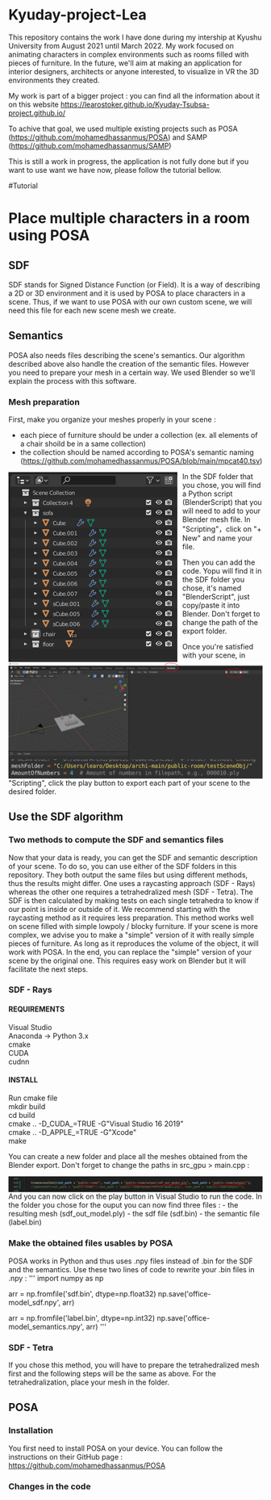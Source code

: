 # Kyuday-project-Lea

This repository contains the work I have done during my intership at Kyushu University from August 2021 until March 2022.
My work focused on animating characters in complex environments such as rooms filled with pieces of furniture. In the future, we'll aim at making an application for interior designers, architects or anyone interested, to visualize in VR the 3D environments they created.

My work is part of a bigger project : you can find all the information about it on this website https://learostoker.github.io/Kyuday-Tsubsa-project.github.io/

To achive that goal, we used multiple existing projects such as POSA (https://github.com/mohamedhassanmus/POSA) and SAMP (https://github.com/mohamedhassanmus/SAMP)

This is still a work in progress, the application is not fully done but if you want to use want we have now, please follow the tutorial bellow.

#Tutorial

# Place multiple characters in a room using POSA 

## SDF

SDF stands for Signed Distance Function (or Field). It is a way of describing a 2D or 3D environment and it is used by POSA to place characters in a scene.
Thus, if we want to use POSA with our own custom scene, we will need this file for each new scene mesh we create. 

## Semantics 

POSA also needs files describing the scene's semantics. Our algorithm described above also handle the creation of the semantic files.
However you need to prepare your mesh in a certain way. We used Blender so we'll explain the process with this software.

### Mesh preparation
First, make you organize your meshes properly in your scene : 
  - each piece of furniture should be under a collection (ex. all elements of a chair shoild be in a same collection)
  - the collection should be named according to POSA's semantic naming (https://github.com/mohamedhassanmus/POSA/blob/main/mpcat40.tsv)

<img src="ReadMe/Blender-collections.PNG"
    alt="Organize in collections"
    style="float: left; margin-right: 10px;" />

In the SDF folder that you chose, you will find a Python script (BlenderScript) that you will need to add to your Blender mesh file.
In "Scripting"，click on "+ New" and name your file.

<img src="ReadMe/Blender-script.PNG"
     alt="add script to Blender file"
     style="float: left; margin-right: 10px;" />
     
Then you can add the code. Yopu will find it in the SDF folder you chose, it's named "BlenderScript", just copy/paste it into Blender.
Don't forget to change the path of the export folder.

<img src="ReadMe/Blender-path.PNG"
     alt="change path in Blender script"
     style="float: left; margin-right: 10px;" />

Once you're satisfied with your scene, in "Scripting", click the play button to export each part of your scene to the desired folder.

## Use the SDF algorithm

### Two methods to compute the SDF and semantics files
Now that your data is ready, you can get the SDF and semantic description of your scene. 
To do so, you can use either of the SDF folders in this repository. They both output the same files but using different methods, thus the results might differ. 
One uses a raycasting approach (SDF - Rays) whereas the other one requires a tetrahedralized mesh (SDF - Tetra). The SDF is then calculated by making tests on each single tetrahedra to know if our point is inside or outside of it.
We recommend starting with the raycasting method as it requires less preparation. This method works well on scene filled with simple lowpoly / blocky furniture. If your scene is more complex, we advise you to make a "simple" version of it with really simple pieces of furniture. As long as it reproduces the volume of the object, it will work with POSA. In the end, you can replace the "simple" version of your scene by the original one. 
This requires easy work on Blender but it will facilitate the next steps.

### SDF - Rays

#### REQUIREMENTS
Visual Studio <br>
Anaconda -> Python 3.x <br>
cmake <br>
CUDA <br>
cudnn <br>

#### INSTALL
Run cmake file <br>
mkdir build <br>
cd build <br>
cmake .. -D_CUDA_=TRUE -G"Visual Studio 16 2019" <br>
cmake .. -D_APPLE_=TRUE -G"Xcode" <br>
make <br>

You can create a new folder and place all the meshes obtained from the Blender export. Don't forget to change the paths in src_gpu > main.cpp :

<img src="ReadMe/sdf-path.PNG"
     alt="change path in main.cpp"
     style="float: left; margin-right: 10px;" />

And you can now click on the play button in Visual Studio to run the code.
In the folder you chose for the ouput you can now find three files :
    - the resulting mesh (sdf_out_model.ply)
    - the sdf file (sdf.bin)
    - the semantic file (label.bin)

### Make the obtained files usables by POSA 

POSA works in Python and thus uses .npy files instead of .bin for the SDF and the semantics.
Use these two lines of code to rewrite your .bin files in .npy :
'''
import numpy as np

arr = np.fromfile('sdf.bin', dtype=np.float32)
np.save('office-model_sdf.npy', arr)

arr = np.fromfile('label.bin', dtype=np.int32)
np.save('office-model_semantics.npy', arr)
'''

### SDF - Tetra
If you chose this method, you will have to prepare the tetrahedralized mesh first and the following steps will be the same as above.
For the tetrahedralization, place your mesh in the folder.


## POSA 
### Installation 

You first need to install POSA on your device. You can follow the instructions on their GitHub page : 
https://github.com/mohamedhassanmus/POSA

### Changes in the code


